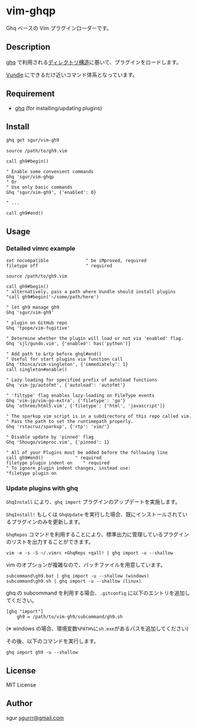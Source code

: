 vim-ghqp
========

Ghq ベースの Vim プラグインローダーです。

Description
-----------

[ghq](https://github.com/motemen/ghq) で利用される[ディレクトリ構造](https://github.com/motemen/ghq#directory-structures)に基いて、プラグインをロードします。

[Vundle](https://github.com/gmarik/Vundle.vim) にできるだけ近いコマンド体系となっています。

Requirement
-----------

- [ghq](https://github.com/motemen/ghq) (for installing/updating plugins)

Install
-------

```sh
ghq get sgur/vim-gh9
```

```vim
source /path/to/gh9.vim

call gh9#begin()

" Enable some convenient commands
Ghq 'sgur/vim-ghqp
" Or
" Use only basic commands
Ghq 'sgur/vim-gh9', {'enabled': 0}

" ...

call gh9#end()
```

Usage
-----

### Detailed vimrc example

```vim
set nocompatible              " be iMproved, required
filetype off                  " required

source /path/to/gh9.vim

call gh9#begin()
" alternatively, pass a path where Vundle should install plugins
"call gh9#begin('~/some/path/here')

" let gh9 manage gh9
Ghq 'sgur/vim-gh9'

" plugin on GitHub repo
Ghq 'tpope/vim-fugitive'

" Determine whether the plugin will load or not via 'enabled' flag.
Ghq 'sjl/gundo.vim', {'enabled': has('python')}

" Add path to &rtp before ghql#end()
" Useful for start plugins via function call
Ghq 'thinca/vim-singleton', {'immediately': 1}
call singleton#enable()

" Lazy loading for specified prefix of autoload functions
Ghq 'vim-jp/autofmt', {'autoload': 'autofmt'}

" 'filtype' flag enables lazy-loading on FileType events
Ghq 'vim-jp/vim-go-extra', {'filetype': 'go'}
Ghq 'othree/html5.vim', {'filetype': ['html', 'javascript']}

" The sparkup vim script is in a subdirectory of this repo called vim.
" Pass the path to set the runtimepath properly.
Ghq 'rstacruz/sparkup', {'rtp': 'vim/'}

" Disable update by 'pinned' flag
Ghq 'Shougo/vimproc.vim', {'pinned': 1}

" All of your Plugins must be added before the following line
call gh9#end()            " required
filetype plugin indent on    " required
" To ignore plugin indent changes, instead use:
"filetype plugin on
```

### Update plugins with ghq

`GhqInstall` により、`ghq import` プラグインのアップデートを実施します。

`GhqInstall!` もしくは `GhqUpdate` を実行した場合、既にインストールされているプラグインのみを更新します。

`GhqRepos` コマンドを利用することにより、標準出力に管理しているプラグインのリストを出力することができます。

```
vim -e -s -S ~/.vimrc +GhqReps +qall! | ghq import -u --shallow
```

vim のオプションが複雑なので、バッチファイルを用意しています。

```
subcommand\gh9.bat | ghq import -u --shallow (windows)
subcommand\gh9.sh | ghq import -u --shallow (linux)
```

ghq の subcommand を利用する場合、`.gitconfig` に以下のエントリを追加してください。

```
[ghq "import"]
	gh9 = /path/to/vim-gh9/subcommand/gh9.sh
```
(※ windows の場合、環境変数`%PATH%`に`sh.exe`があるパスを追加してください)

その後、以下のコマンドを実行します。

```
ghq import gh9 -u --shallow
```


License
-------

MIT License

Author
------

sgur <sgurrr@gmail.com>
